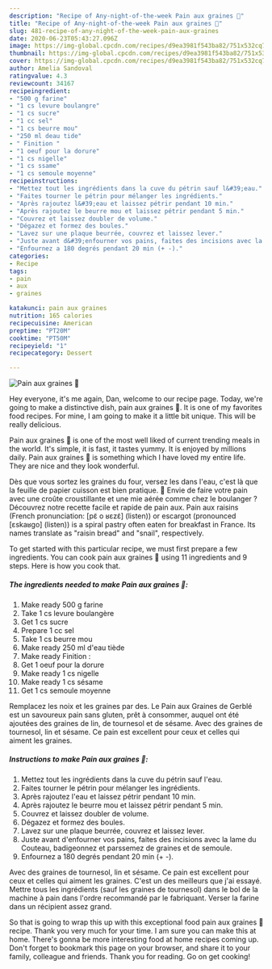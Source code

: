 ```yaml
---
description: "Recipe of Any-night-of-the-week Pain aux graines 🍞"
title: "Recipe of Any-night-of-the-week Pain aux graines 🍞"
slug: 481-recipe-of-any-night-of-the-week-pain-aux-graines
date: 2020-06-23T05:43:27.096Z
image: https://img-global.cpcdn.com/recipes/d9ea3981f543ba82/751x532cq70/pain-aux-graines-🍞-photo-principale-de-la-recette.jpg
thumbnail: https://img-global.cpcdn.com/recipes/d9ea3981f543ba82/751x532cq70/pain-aux-graines-🍞-photo-principale-de-la-recette.jpg
cover: https://img-global.cpcdn.com/recipes/d9ea3981f543ba82/751x532cq70/pain-aux-graines-🍞-photo-principale-de-la-recette.jpg
author: Amelia Sandoval
ratingvalue: 4.3
reviewcount: 34167
recipeingredient:
- "500 g farine"
- "1 cs levure boulangre"
- "1 cs sucre"
- "1 cc sel"
- "1 cs beurre mou"
- "250 ml deau tide"
- " Finition "
- "1 oeuf pour la dorure"
- "1 cs nigelle"
- "1 cs ssame"
- "1 cs semoule moyenne"
recipeinstructions:
- "Mettez tout les ingrédients dans la cuve du pétrin sauf l&#39;eau."
- "Faites tourner le pétrin pour mélanger les ingrédients."
- "Après rajoutez l&#39;eau et laissez pétrir pendant 10 min."
- "Après rajoutez le beurre mou et laissez pétrir pendant 5 min."
- "Couvrez et laissez doubler de volume."
- "Dégazez et formez des boules."
- "Lavez sur une plaque beurrée, couvrez et laissez lever."
- "Juste avant d&#39;enfourner vos pains, faites des incisions avec la lame du Couteau, badigeonnez et parssemez de graines et de semoule."
- "Enfournez a 180 degrés pendant 20 min (+ -)."
categories:
- Recipe
tags:
- pain
- aux
- graines

katakunci: pain aux graines 
nutrition: 165 calories
recipecuisine: American
preptime: "PT20M"
cooktime: "PT50M"
recipeyield: "1"
recipecategory: Dessert

---
```



![Pain aux graines 🍞](https://img-global.cpcdn.com/recipes/d9ea3981f543ba82/751x532cq70/pain-aux-graines-🍞-photo-principale-de-la-recette.jpg)

Hey everyone, it's me again, Dan, welcome to our recipe page. Today, we're going to make a distinctive dish, pain aux graines 🍞. It is one of my favorites food recipes. For mine, I am going to make it a little bit unique. This will be really delicious.

Pain aux graines 🍞 is one of the most well liked of current trending meals in the world. It's simple, it is fast, it tastes yummy. It is enjoyed by millions daily. Pain aux graines 🍞 is something which I have loved my entire life. They are nice and they look wonderful.

Dès que vous sortez les graines du four, versez les dans l&#39;eau, c&#39;est là que la feuille de papier cuisson est bien pratique. 🍞 Envie de faire votre pain avec une croûte croustillante et une mie aérée comme chez le boulanger ? Découvrez notre recette facile et rapide de pain aux. Pain aux raisins (French pronunciation: [pɛ̃ o ʁɛzɛ̃] (listen)) or escargot (pronounced [ɛskaʁɡo] (listen)) is a spiral pastry often eaten for breakfast in France. Its names translate as &#34;raisin bread&#34; and &#34;snail&#34;, respectively.


To get started with this particular recipe, we must first prepare a few ingredients. You can cook pain aux graines 🍞 using 11 ingredients and 9 steps. Here is how you cook that.

<!--inarticleads1-->

##### The ingredients needed to make Pain aux graines 🍞:

1. Make ready 500 g farine
1. Take 1 cs levure boulangère
1. Get 1 cs sucre
1. Prepare 1 cc sel
1. Take 1 cs beurre mou
1. Make ready 250 ml d&#39;eau tiède
1. Make ready  Finition :
1. Get 1 oeuf pour la dorure
1. Make ready 1 cs nigelle
1. Make ready 1 cs sésame
1. Get 1 cs semoule moyenne


Remplacez les noix et les graines par des. Le Pain aux Graines de Gerblé est un savoureux pain sans gluten, prêt à consommer, auquel ont été ajoutées des graines de lin, de tournesol et de sésame. Avec des graines de tournesol, lin et sésame. Ce pain est excellent pour ceux et celles qui aiment les graines. 

<!--inarticleads2-->

##### Instructions to make Pain aux graines 🍞:

1. Mettez tout les ingrédients dans la cuve du pétrin sauf l&#39;eau.
1. Faites tourner le pétrin pour mélanger les ingrédients.
1. Après rajoutez l&#39;eau et laissez pétrir pendant 10 min.
1. Après rajoutez le beurre mou et laissez pétrir pendant 5 min.
1. Couvrez et laissez doubler de volume.
1. Dégazez et formez des boules.
1. Lavez sur une plaque beurrée, couvrez et laissez lever.
1. Juste avant d&#39;enfourner vos pains, faites des incisions avec la lame du Couteau, badigeonnez et parssemez de graines et de semoule.
1. Enfournez a 180 degrés pendant 20 min (+ -).


Avec des graines de tournesol, lin et sésame. Ce pain est excellent pour ceux et celles qui aiment les graines. C&#39;est un des meilleurs que j&#39;ai essayé. Mettre tous les ingrédients (sauf les graines de tournesol) dans le bol de la machine à pain dans l&#39;ordre recommandé par le fabriquant. Verser la farine dans un récipient assez grand. 

So that is going to wrap this up with this exceptional food pain aux graines 🍞 recipe. Thank you very much for your time. I am sure you can make this at home. There's gonna be more interesting food at home recipes coming up. Don't forget to bookmark this page on your browser, and share it to your family, colleague and friends. Thank you for reading. Go on get cooking!
